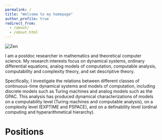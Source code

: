 ```yaml
---
permalink: /
title: "Welcome to my homepage"
author_profile: true
redirect_from: 
  - /about/
  - /about.html
---
```

<img title="Zen" alt="Zen" src="[def]">

I am a postdoc researcher in mathematics and theoretical computer science. My research interests focus on dynamical systems, ordinary differential equations, analog models of computation, computable analysis, computability and complexity theory, and set descriptive theory. 

Specifically, I investigate the relations between different classes of continuous-time dynamical systems and models of computation, including discrete models such as Turing machines and analog models such as the GPAC. This analysis has produced dynamical characterizations of models on a computability level (Turing machines and computable analysis), on a complexity level (EXPTIME and PSPACE), and on a definability level (ordinal computing and hyperarithmetical hierarchy). 

# Positions


[def]:/images/zen.png